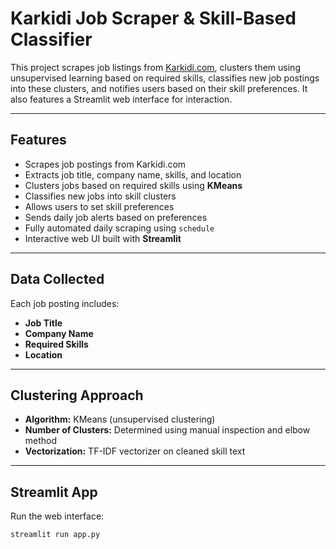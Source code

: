 #  Karkidi Job Scraper & Skill-Based Classifier

This project scrapes job listings from [Karkidi.com](https://www.karkidi.com/), clusters them using unsupervised learning based on required skills, classifies new job postings into these clusters, and notifies users based on their skill preferences. It also features a Streamlit web interface for interaction.

---

##  Features

-  Scrapes job postings from Karkidi.com
-  Extracts job title, company name, skills, and location
-  Clusters jobs based on required skills using **KMeans**
-  Classifies new jobs into skill clusters
-  Allows users to set skill preferences
-  Sends daily job alerts based on preferences
-  Fully automated daily scraping using `schedule`
-  Interactive web UI built with **Streamlit**

---

##  Data Collected

Each job posting includes:

- **Job Title**
- **Company Name**
- **Required Skills**
- **Location**

---

##  Clustering Approach

- **Algorithm:** KMeans (unsupervised clustering)
- **Number of Clusters:** Determined using manual inspection and elbow method
- **Vectorization:** TF-IDF vectorizer on cleaned skill text

---


##  Streamlit App

Run the web interface:

```bash
streamlit run app.py
